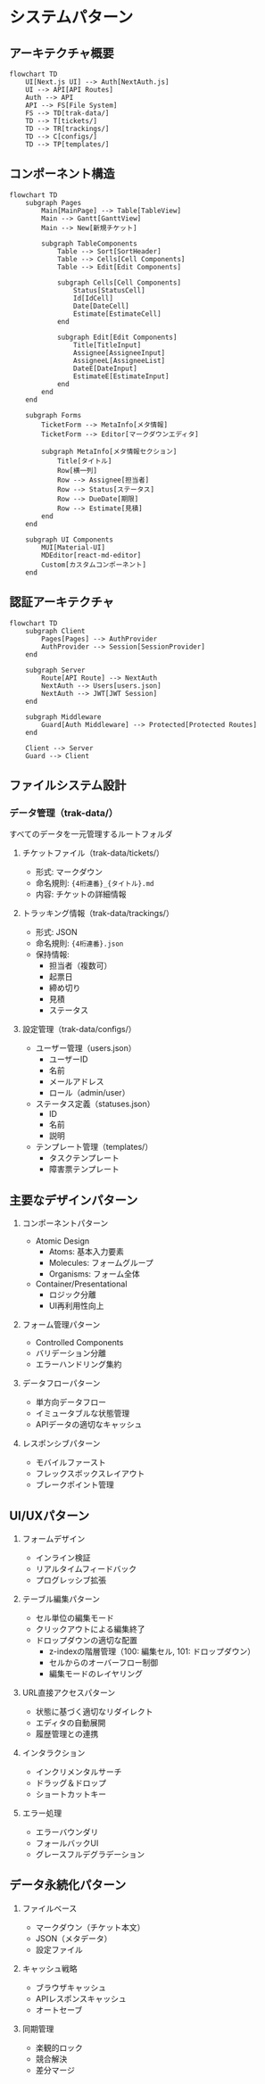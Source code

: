 # システムパターン

## アーキテクチャ概要

```mermaid
flowchart TD
    UI[Next.js UI] --> Auth[NextAuth.js]
    UI --> API[API Routes]
    Auth --> API
    API --> FS[File System]
    FS --> TD[trak-data/]
    TD --> T[tickets/]
    TD --> TR[trackings/]
    TD --> C[configs/]
    TD --> TP[templates/]
```

## コンポーネント構造

```mermaid
flowchart TD
    subgraph Pages
        Main[MainPage] --> Table[TableView]
        Main --> Gantt[GanttView]
        Main --> New[新規チケット]

        subgraph TableComponents
            Table --> Sort[SortHeader]
            Table --> Cells[Cell Components]
            Table --> Edit[Edit Components]
            
            subgraph Cells[Cell Components]
                Status[StatusCell]
                Id[IdCell]
                Date[DateCell]
                Estimate[EstimateCell]
            end

            subgraph Edit[Edit Components]
                Title[TitleInput]
                Assignee[AssigneeInput]
                AssigneeL[AssigneeList]
                DateE[DateInput]
                EstimateE[EstimateInput]
            end
        end
    end

    subgraph Forms
        TicketForm --> MetaInfo[メタ情報]
        TicketForm --> Editor[マークダウンエディタ]
        
        subgraph MetaInfo[メタ情報セクション]
            Title[タイトル]
            Row[横一列]
            Row --> Assignee[担当者]
            Row --> Status[ステータス]
            Row --> DueDate[期限]
            Row --> Estimate[見積]
        end
    end

    subgraph UI Components
        MUI[Material-UI]
        MDEditor[react-md-editor]
        Custom[カスタムコンポーネント]
    end
```

## 認証アーキテクチャ

```mermaid
flowchart TD
    subgraph Client
        Pages[Pages] --> AuthProvider
        AuthProvider --> Session[SessionProvider]
    end
    
    subgraph Server
        Route[API Route] --> NextAuth
        NextAuth --> Users[users.json]
        NextAuth --> JWT[JWT Session]
    end
    
    subgraph Middleware
        Guard[Auth Middleware] --> Protected[Protected Routes]
    end
    
    Client --> Server
    Guard --> Client
```

## ファイルシステム設計

### データ管理（trak-data/）
すべてのデータを一元管理するルートフォルダ

1. チケットファイル（trak-data/tickets/）
   - 形式: マークダウン
   - 命名規則: `{4桁連番}_{タイトル}.md`
   - 内容: チケットの詳細情報

2. トラッキング情報（trak-data/trackings/）
   - 形式: JSON
   - 命名規則: `{4桁連番}.json`
   - 保持情報:
     - 担当者（複数可）
     - 起票日
     - 締め切り
     - 見積
     - ステータス

3. 設定管理（trak-data/configs/）
   - ユーザー管理（users.json）
     - ユーザーID
     - 名前
     - メールアドレス
     - ロール（admin/user）
   - ステータス定義（statuses.json）
     - ID
     - 名前
     - 説明
   - テンプレート管理（templates/）
     - タスクテンプレート
     - 障害票テンプレート

## 主要なデザインパターン

1. コンポーネントパターン
   - Atomic Design
     - Atoms: 基本入力要素
     - Molecules: フォームグループ
     - Organisms: フォーム全体
   - Container/Presentational
     - ロジック分離
     - UI再利用性向上

2. フォーム管理パターン
   - Controlled Components
   - バリデーション分離
   - エラーハンドリング集約

3. データフローパターン
   - 単方向データフロー
   - イミュータブルな状態管理
   - APIデータの適切なキャッシュ

4. レスポンシブパターン
   - モバイルファースト
   - フレックスボックスレイアウト
   - ブレークポイント管理

## UI/UXパターン

1. フォームデザイン
   - インライン検証
   - リアルタイムフィードバック
   - プログレッシブ拡張

2. テーブル編集パターン
   - セル単位の編集モード
   - クリックアウトによる編集終了
   - ドロップダウンの適切な配置
     - z-indexの階層管理（100: 編集セル, 101: ドロップダウン）
     - セルからのオーバーフロー制御
     - 編集モードのレイヤリング

3. URL直接アクセスパターン
   - 状態に基づく適切なリダイレクト
   - エディタの自動展開
   - 履歴管理との連携

2. インタラクション
   - インクリメンタルサーチ
   - ドラッグ＆ドロップ
   - ショートカットキー

3. エラー処理
   - エラーバウンダリ
   - フォールバックUI
   - グレースフルデグラデーション

## データ永続化パターン

1. ファイルベース
   - マークダウン（チケット本文）
   - JSON（メタデータ）
   - 設定ファイル

2. キャッシュ戦略
   - ブラウザキャッシュ
   - APIレスポンスキャッシュ
   - オートセーブ

3. 同期管理
   - 楽観的ロック
   - 競合解決
   - 差分マージ
